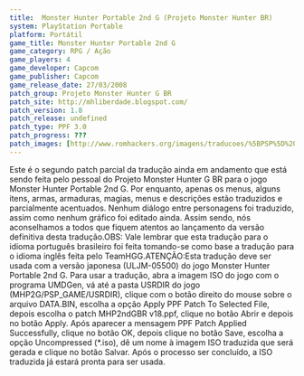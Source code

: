 ```yaml
---
title:  Monster Hunter Portable 2nd G (Projeto Monster Hunter BR)
system: PlayStation Portable
platform: Portátil
game_title: Monster Hunter Portable 2nd G
game_category: RPG / Ação
game_players: 4
game_developer: Capcom
game_publisher: Capcom
game_release_date: 27/03/2008
patch_group: Projeto Monster Hunter G BR
patch_site: http://mhliberdade.blogspot.com/
patch_version: 1.8
patch_release: undefined
patch_type: PPF 3.0
patch_progress: ???
patch_images: [http://www.romhackers.org/imagens/traducoes/%5BPSP%5D%20Monster%20Hunter%20Portable%202nd%20G%20-%20Projeto%20Monster%20Hunter%20BR%20-%201.jpg,http://www.romhackers.org/imagens/traducoes/%5BPSP%5D%20Monster%20Hunter%20Portable%202nd%20G%20-%20Projeto%20Monster%20Hunter%20BR%20-%202.jpg,http://www.romhackers.org/imagens/traducoes/%5BPSP%5D%20Monster%20Hunter%20Portable%202nd%20G%20-%20Projeto%20Monster%20Hunter%20BR%20-%203.jpg]
---
```

Este é o segundo patch parcial da tradução ainda em andamento que está sendo feita pelo pessoal do Projeto Monster Hunter G BR para o jogo Monster Hunter Portable 2nd G. Por enquanto, apenas os menus, alguns itens, armas, armaduras, magias, menus e descrições estão traduzidos e parcialmente acentuados. Nenhum diálogo entre personagens foi traduzido, assim como nenhum gráfico foi editado ainda. Assim sendo, nós aconselhamos a todos que fiquem atentos ao lançamento da versão definitiva desta tradução.OBS: Vale lembrar que esta tradução para o idioma português brasileiro foi feita tomando-se como base a tradução para o idioma inglês feita pelo TeamHGG.ATENÇÃO:Esta tradução deve ser usada com a versão japonesa (ULJM-05500) do jogo Monster Hunter Portable 2nd G. Para usar a tradução, abra a imagem ISO do jogo com o programa UMDGen, vá até a pasta USRDIR do jogo (MHP2G/PSP_GAME/USRDIR), clique com o botão direito do mouse sobre o arquivo DATA.BIN, escolha a opção Apply PPF Patch To Selected File, depois escolha o patch MHP2ndGBR v18.ppf, clique no botão Abrir e depois no botão Apply. Após aparecer a mensagem PPF Patch Applied Successfully, clique no botão OK, depois clique no botão Save, escolha a opção Uncompressed  (*.iso), dê um nome à imagem ISO traduzida que será gerada e clique no botão Salvar. Após o processo ser concluído, a ISO traduzida já estará pronta para ser usada.